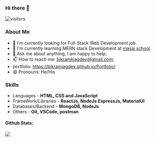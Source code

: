 ### Hi there 👋
![visitors](https://visitor-badge.laobi.icu/badge?page_id=HarshVerm.HarshVerm)

<!--
**BikramJagdev/BikramJagdev** is a ✨ _special_ ✨ repository because its `README.md` (this file) appears on your GitHub profile.
Here are some ideas to get you started:

- 🔭 I'm currently working on ...
- 🌱 I'm currently learning MERN stack Development at [masai school](https://www.masaischool.com/).
- 👯 I'm looking to collaborate on ...
- 🤔 I'm looking for help with ...
- 💬 Ask me about ...
- 📫 How to reach me: ...
- 😄 Pronouns: ...
- ⚡ Fun fact: ...
-->

### About Me
- 🔭 I'm currently looking for Full-Stack Web Development job.
- 🌱 I'm currently learning MERN stack Development at [masai school](https://www.masaischool.com/).
- 💬 Ask me about anything, I am happy to help;
- 📫 How to reach me: bikramkjagdev@gmail.com;
- portfolio: https://bikramjagdev.github.io/Portfolio/
- 😄 Pronouns: He/His
 ### Skills
-  Languages - **HTML, CSS and JavaScript**
-  FrameWork/Libraries - **ReactJs, NodeJs ExpressJs, MaterialUI**
-  Databases/Backend - **MongoDB, NodeJs**
-  Others - **Git, VSCode, postman**
#### Github Stats:
<div style = "display:flex; justify-content: space-between" >
  <img src = "https://github-readme-stats.vercel.app/api?username=BikramJagdev&&show_icons=true&theme=radical&count_private=true&include_all_commits=true" />
</div>
